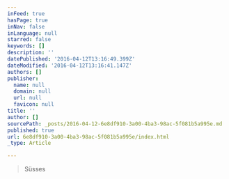 ```yaml
---
inFeed: true
hasPage: true
inNav: false
inLanguage: null
starred: false
keywords: []
description: ''
datePublished: '2016-04-12T13:16:49.399Z'
dateModified: '2016-04-12T13:16:41.147Z'
authors: []
publisher:
  name: null
  domain: null
  url: null
  favicon: null
title: ''
author: []
sourcePath: _posts/2016-04-12-6e8df910-3a00-4ba3-98ac-5f081b5a995e.md
published: true
url: 6e8df910-3a00-4ba3-98ac-5f081b5a995e/index.html
_type: Article

---
```

> Süsses
